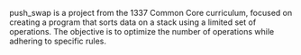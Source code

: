 push_swap is a project from the 1337 Common Core curriculum, focused on creating a program that sorts data on a stack using a limited set of operations. The objective is to optimize the number of operations while adhering to specific rules.

